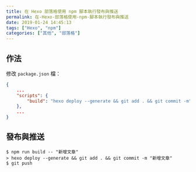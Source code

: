 ```yaml
---
title: 在 Hexo 部落格使用 npm 腳本執行發布與推送
permalink: 在-Hexo-部落格使用-npm-腳本執行發布與推送
date: 2019-01-24 14:45:13
tags: ["Hexo", "npm"]
categories: ["其他", "部落格"]
---
```


## 作法
修改 `package.json` 檔：
```JSON
{
    ...
    "scripts": {
        "build": "hexo deploy --generate && git add . && git commit -m"
    },
    ...
}
```

## 發布與推送
```
$ npm run build -- "新增文章"
> hexo deploy --generate && git add . && git commit -m "新增文章"
$ git push
```
